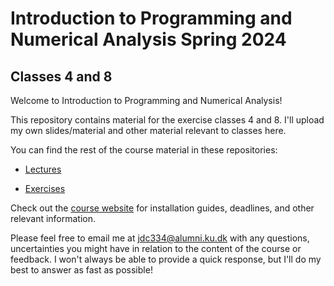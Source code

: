 # Introduction to Programming and Numerical Analysis Spring 2024

## Classes 4 and 8

Welcome to Introduction to Programming and Numerical Analysis!

This repository contains material for the exercise classes 4 and 8. I'll upload my own slides/material and other material relevant to classes here.

You can find the rest of the course material in these repositories:

- [Lectures](https://github.com/NumEconCopenhagen/IntroProg-lectures) 

- [Exercises](https://github.com/NumEconCopenhagen/IntroProg-exercises)

Check out the [course website](https://sites.google.com/view/numeconcph-introprog/home) for installation guides, deadlines, and other relevant information.

Please feel free to email me at jdc334@alumni.ku.dk with any questions, uncertainties you might have in relation to the content of the course or feedback. I won't always be able to provide a quick response, but I'll do my best to answer as fast as possible!

